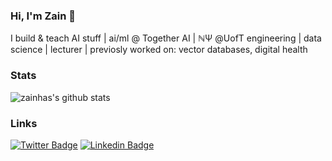 ### Hi, I'm Zain 👋

I build & teach AI stuff | ai/ml @ Together AI | ℕΨ @UofT engineering | data science | lecturer | previosly worked on: vector databases, digital health

### Stats
![zainhas's github stats](https://github-readme-stats.vercel.app/api?username=zainhas&show_icons=true&theme=react&hide_title=false&line_height=22pt)

### Links
[![Twitter Badge](https://img.shields.io/badge/Twitter-black?style=flat&logo=X&logoColor=white&link=https://x.com/ZainHasan6)](https://x.com/ZainHasan6)
[![Linkedin Badge](https://img.shields.io/badge/LinkedIn-blue?style=flat&logo=Linkedin&logoColor=white&link=https://www.linkedin.com/in/zainhas)](https://www.linkedin.com/in/zainhas)

